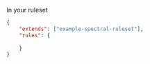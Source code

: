 

In your ruleset

```json
{
    "extends": ["example-spectral-ruleset"],
    "rules": {
    
    }
}
```
